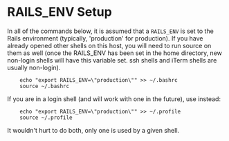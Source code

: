 # RAILS_ENV Setup

In all of the commands below, it is assumed that a `RAILS_ENV` is set to the Rails environment (typically, 'production' for production). If you have already opened other shells on this host, you will need to run source on them as well (once the RAILS_ENV has been set in the home directory, new non-login shells will have this variable set. ssh shells and iTerm shells are usually non-login).

```shell
    echo "export RAILS_ENV=\"production\"" >> ~/.bashrc
    source ~/.bashrc
```

If you are in a login shell (and will work with one in the future), use instead:

```shell
    echo "export RAILS_ENV=\"production\"" >> ~/.profile
    source ~/.profile
```

It wouldn't hurt to do both, only one is used by a given shell.
